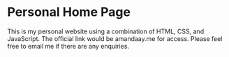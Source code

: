 # Personal Home Page
This is my personal website using a combination of HTML, CSS, and JavaScript.
The official link would be amandaay.me for access.
Please feel free to email me if there are any enquiries.
